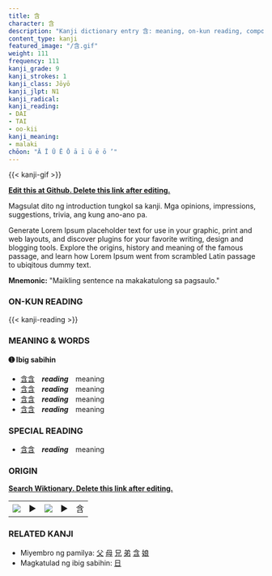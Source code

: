 ```yaml
---
title: 含
character: 含
description: "Kanji dictionary entry 含: meaning, on-kun reading, compounds, origin, related kanji"
content_type: kanji
featured_image: "/含.gif"
weight: 111
frequency: 111
kanji_grade: 9
kanji_strokes: 1
kanji_class: Jōyō
kanji_jlpt: N1
kanji_radical: 
kanji_reading: 
- DAI
- TAI
- oo-kii
kanji_meaning:
- malaki
chōon: "Ā Ī Ū Ē Ō ā ī ū ē ō ’"
---
```

[//]: # (Don't edit the line below. Kanji animated GIF code is automatically generated.)
{{< kanji-gif >}}

[//]: # (Edit below this line.)

**[Edit this at Github. Delete this link after editing.](https://github.com/tim0g/tim/tree/main/content/kanji/含/index.md)**

Magsulat dito ng introduction tungkol sa kanji. Mga opinions, impressions, suggestions, trivia, ang kung ano-ano pa.

Generate Lorem Ipsum placeholder text for use in your graphic, print and web layouts, and discover plugins for your favorite writing, design and blogging tools. Explore the origins, history and meaning of the famous passage, and learn how Lorem Ipsum went from scrambled Latin passage to ubiqitous dummy text.
 
**Mnemonic:** "Maikling sentence na makakatulong sa pagsaulo."

### ON-KUN READING

[//]: # (Don't edit the line below. ON-KUN READING code is automatically generated.)
{{< kanji-reading >}}

### MEANING & WORDS

#### ➊ **Ibig sabihin**
  - [含](../含)[含](../含)　***reading***　meaning
  - [含](../含)[含](../含)　***reading***　meaning
  - [含](../含)[含](../含)　***reading***　meaning
  - [含](../含)[含](../含)　***reading***　meaning

### SPECIAL READING
  - [含](../含)[含](../含)　***reading***　meaning

### ORIGIN

**[Search Wiktionary. Delete this link after editing.](https://wiktionary.org/wiki/含)**
<table class="kanji-table"><tr><td>
<img src="60px-含-bronze.svg.png">
</td><td>▶</td><td>
<img src="60px-含-oracle.svg.png">
</td><td>▶</td>
<td class="kanji-origin">含</td>
</tr></table>

### RELATED KANJI
- Miyembro ng pamilya: [父](../父) [母](../母) [兄](../兄) [弟](../弟) [含](../含) [娘](../娘)
- Magkatulad ng ibig sabihin: [日](../日)
